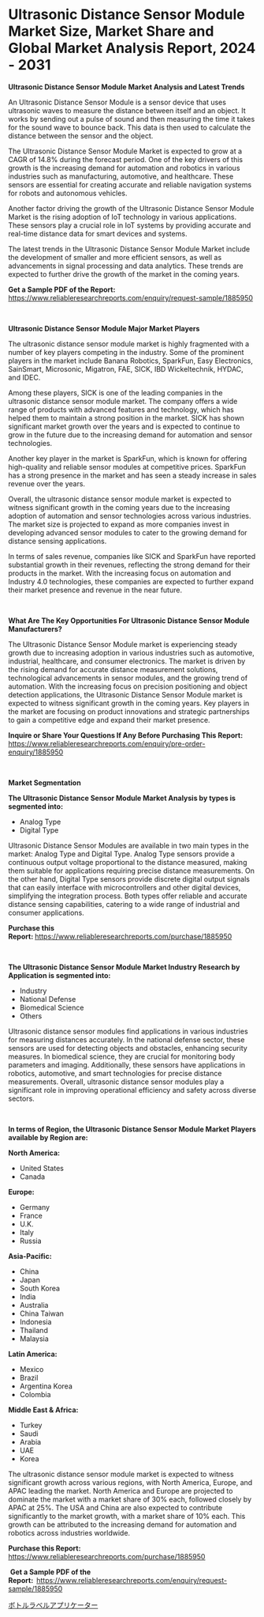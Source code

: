 <p><h1>Ultrasonic Distance Sensor Module Market Size, Market Share and Global Market Analysis Report, 2024 - 2031</h1></p><p><strong>Ultrasonic Distance Sensor Module Market Analysis and Latest Trends</strong></p>
<p><p>An Ultrasonic Distance Sensor Module is a sensor device that uses ultrasonic waves to measure the distance between itself and an object. It works by sending out a pulse of sound and then measuring the time it takes for the sound wave to bounce back. This data is then used to calculate the distance between the sensor and the object.</p><p>The Ultrasonic Distance Sensor Module Market is expected to grow at a CAGR of 14.8% during the forecast period. One of the key drivers of this growth is the increasing demand for automation and robotics in various industries such as manufacturing, automotive, and healthcare. These sensors are essential for creating accurate and reliable navigation systems for robots and autonomous vehicles.</p><p>Another factor driving the growth of the Ultrasonic Distance Sensor Module Market is the rising adoption of IoT technology in various applications. These sensors play a crucial role in IoT systems by providing accurate and real-time distance data for smart devices and systems.</p><p>The latest trends in the Ultrasonic Distance Sensor Module Market include the development of smaller and more efficient sensors, as well as advancements in signal processing and data analytics. These trends are expected to further drive the growth of the market in the coming years.</p></p>
<p><strong>Get a Sample PDF of the Report:&nbsp;</strong> <a href="https://www.reliableresearchreports.com/enquiry/request-sample/1885950">https://www.reliableresearchreports.com/enquiry/request-sample/1885950</a></p>
<p>&nbsp;</p>
<p><strong>Ultrasonic Distance Sensor Module Major Market Players</strong></p>
<p><p>The ultrasonic distance sensor module market is highly fragmented with a number of key players competing in the industry. Some of the prominent players in the market include Banana Robotics, SparkFun, Easy Electronics, SainSmart, Microsonic, Migatron, FAE, SICK, IBD Wickeltechnik, HYDAC, and IDEC.</p><p>Among these players, SICK is one of the leading companies in the ultrasonic distance sensor module market. The company offers a wide range of products with advanced features and technology, which has helped them to maintain a strong position in the market. SICK has shown significant market growth over the years and is expected to continue to grow in the future due to the increasing demand for automation and sensor technologies.</p><p>Another key player in the market is SparkFun, which is known for offering high-quality and reliable sensor modules at competitive prices. SparkFun has a strong presence in the market and has seen a steady increase in sales revenue over the years.</p><p>Overall, the ultrasonic distance sensor module market is expected to witness significant growth in the coming years due to the increasing adoption of automation and sensor technologies across various industries. The market size is projected to expand as more companies invest in developing advanced sensor modules to cater to the growing demand for distance sensing applications.</p><p>In terms of sales revenue, companies like SICK and SparkFun have reported substantial growth in their revenues, reflecting the strong demand for their products in the market. With the increasing focus on automation and Industry 4.0 technologies, these companies are expected to further expand their market presence and revenue in the near future.</p></p>
<p>&nbsp;</p>
<p><strong>What Are The Key Opportunities For Ultrasonic Distance Sensor Module Manufacturers?</strong></p>
<p><p>The Ultrasonic Distance Sensor Module market is experiencing steady growth due to increasing adoption in various industries such as automotive, industrial, healthcare, and consumer electronics. The market is driven by the rising demand for accurate distance measurement solutions, technological advancements in sensor modules, and the growing trend of automation. With the increasing focus on precision positioning and object detection applications, the Ultrasonic Distance Sensor Module market is expected to witness significant growth in the coming years. Key players in the market are focusing on product innovations and strategic partnerships to gain a competitive edge and expand their market presence.</p></p>
<p><strong>Inquire or Share Your Questions If Any Before Purchasing This Report:</strong> <a href="https://www.reliableresearchreports.com/enquiry/pre-order-enquiry/1885950">https://www.reliableresearchreports.com/enquiry/pre-order-enquiry/1885950</a></p>
<p>&nbsp;</p>
<p><strong>Market Segmentation</strong></p>
<p><strong>The Ultrasonic Distance Sensor Module Market Analysis by types is segmented into:</strong></p>
<p><ul><li>Analog Type</li><li>Digital Type</li></ul></p>
<p><p>Ultrasonic Distance Sensor Modules are available in two main types in the market: Analog Type and Digital Type. Analog Type sensors provide a continuous output voltage proportional to the distance measured, making them suitable for applications requiring precise distance measurements. On the other hand, Digital Type sensors provide discrete digital output signals that can easily interface with microcontrollers and other digital devices, simplifying the integration process. Both types offer reliable and accurate distance sensing capabilities, catering to a wide range of industrial and consumer applications.</p></p>
<p><strong>Purchase this Report:&nbsp;</strong><a href="https://www.reliableresearchreports.com/purchase/1885950">https://www.reliableresearchreports.com/purchase/1885950</a></p>
<p>&nbsp;</p>
<p><strong>The Ultrasonic Distance Sensor Module Market Industry Research by Application is segmented into:</strong></p>
<p><ul><li>Industry</li><li>National Defense</li><li>Biomedical Science</li><li>Others</li></ul></p>
<p><p>Ultrasonic distance sensor modules find applications in various industries for measuring distances accurately. In the national defense sector, these sensors are used for detecting objects and obstacles, enhancing security measures. In biomedical science, they are crucial for monitoring body parameters and imaging. Additionally, these sensors have applications in robotics, automotive, and smart technologies for precise distance measurements. Overall, ultrasonic distance sensor modules play a significant role in improving operational efficiency and safety across diverse sectors.</p></p>
<p>&nbsp;</p>
<p><strong>In terms of Region, the Ultrasonic Distance Sensor Module Market Players available by Region are:</strong></p>
<p>
    <p> <strong> North America: </strong>
        <ul>
            <li>United States</li>
            <li>Canada</li>
        </ul>
        </p> 
    <p> <strong> Europe: </strong>
        <ul>
            <li>Germany</li>
            <li>France</li>
            <li>U.K.</li>
            <li>Italy</li>
            <li>Russia</li>
        </ul>
        </p> 
    <p> <strong> Asia-Pacific: </strong>
        <ul>
            <li>China</li>
            <li>Japan</li>
            <li>South Korea</li>
            <li>India</li>
            <li>Australia</li>
            <li>China Taiwan</li>
            <li>Indonesia</li>
            <li>Thailand</li>
            <li>Malaysia</li>
        </ul>
        </p> 
    <p> <strong> Latin America: </strong>
        <ul>
            <li>Mexico</li>
            <li>Brazil</li>
            <li>Argentina Korea</li>
            <li>Colombia</li>
        </ul>
        </p> 
    <p> <strong> Middle East & Africa: </strong>
        <ul>
            <li>Turkey</li>
            <li>Saudi</li>
            <li>Arabia</li>
            <li>UAE</li>
            <li>Korea</li>
        </ul>
    </p>
    </p>
<p><p>The ultrasonic distance sensor module market is expected to witness significant growth across various regions, with North America, Europe, and APAC leading the market. North America and Europe are projected to dominate the market with a market share of 30% each, followed closely by APAC at 25%. The USA and China are also expected to contribute significantly to the market growth, with a market share of 10% each. This growth can be attributed to the increasing demand for automation and robotics across industries worldwide.</p></p>
<p><strong>Purchase this Report: </strong><a href="https://www.reliableresearchreports.com/purchase/1885950">https://www.reliableresearchreports.com/purchase/1885950</a></p>
<p>&nbsp;<strong>Get a Sample PDF of the Report:&nbsp;&nbsp;</strong><a href="https://www.reliableresearchreports.com/enquiry/request-sample/1885950">https://www.reliableresearchreports.com/enquiry/request-sample/1885950</a></p>
<p><strong></strong></p>
<p><p><a href="https://github.com/oafhukehf4709715/Market-Research-Report-List-1/blob/main/588240011906.md">ボトルラベルアプリケーター</a></p></p>